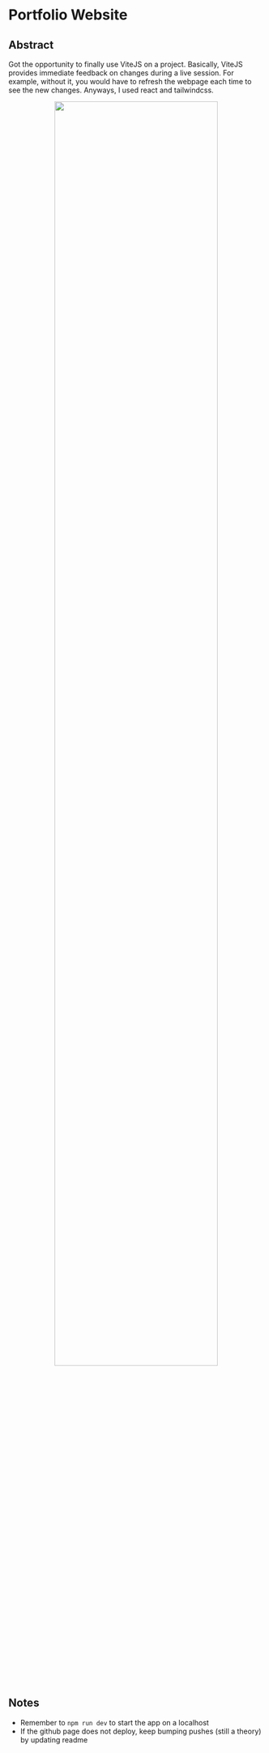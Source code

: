 # Portfolio Website
## Abstract
Got the opportunity to finally use ViteJS on a project. Basically, ViteJS provides immediate feedback on changes during a live session. For example, without it, you would have to refresh the webpage each time to see the new changes. Anyways, I used react and tailwindcss.

<p align="center"><img src="https://github.com/Yehdar/yehdar.github.io/blob/main/demo/demo.jpeg" width="80%"></p>


## Notes
- Remember to `npm run dev` to start the app on a localhost
- If the github page does not deploy, keep bumping pushes (still a theory) by updating readme
